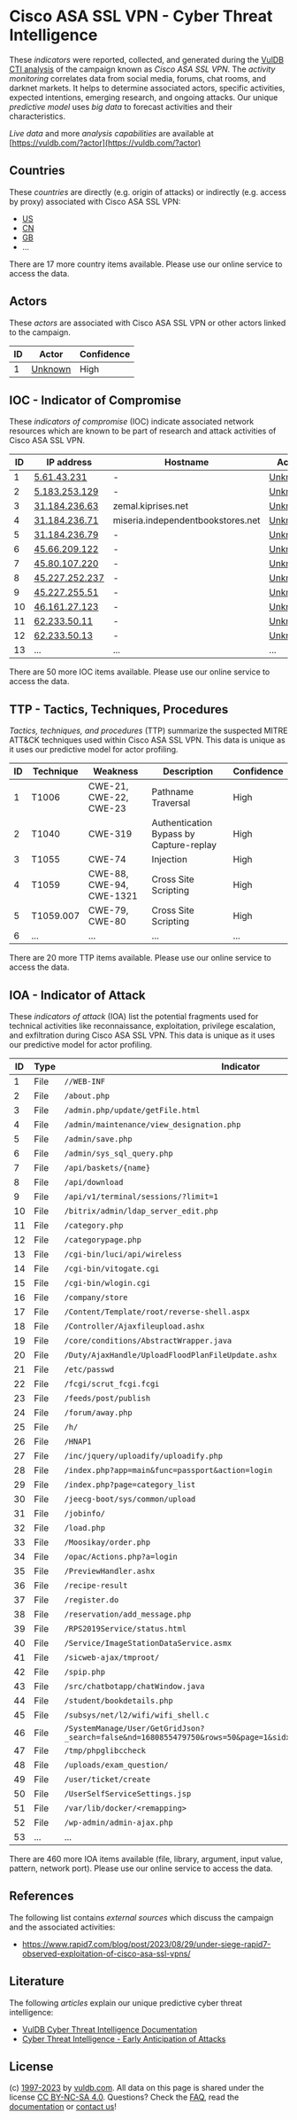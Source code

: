 # Cisco ASA SSL VPN - Cyber Threat Intelligence

These _indicators_ were reported, collected, and generated during the [VulDB CTI analysis](https://vuldb.com/?kb.cti) of the campaign known as _Cisco ASA SSL VPN_. The _activity monitoring_ correlates data from social media, forums, chat rooms, and darknet markets. It helps to determine associated actors, specific activities, expected intentions, emerging research, and ongoing attacks. Our unique _predictive model_ uses _big data_ to forecast activities and their characteristics.

_Live data_ and more _analysis capabilities_ are available at [https://vuldb.com/?actor](https://vuldb.com/?actor)

## Countries

These _countries_ are directly (e.g. origin of attacks) or indirectly (e.g. access by proxy) associated with Cisco ASA SSL VPN:

* [US](https://vuldb.com/?country.us)
* [CN](https://vuldb.com/?country.cn)
* [GB](https://vuldb.com/?country.gb)
* ...

There are 17 more country items available. Please use our online service to access the data.

## Actors

These _actors_ are associated with Cisco ASA SSL VPN or other actors linked to the campaign.

ID | Actor | Confidence
-- | ----- | ----------
1 | [Unknown](https://vuldb.com/?actor.unknown) | High

## IOC - Indicator of Compromise

These _indicators of compromise_ (IOC) indicate associated network resources which are known to be part of research and attack activities of Cisco ASA SSL VPN.

ID | IP address | Hostname | Actor | Confidence
-- | ---------- | -------- | ----- | ----------
1 | [5.61.43.231](https://vuldb.com/?ip.5.61.43.231) | - | [Unknown](https://vuldb.com/?actor.unknown) | High
2 | [5.183.253.129](https://vuldb.com/?ip.5.183.253.129) | - | [Unknown](https://vuldb.com/?actor.unknown) | High
3 | [31.184.236.63](https://vuldb.com/?ip.31.184.236.63) | zemal.kiprises.net | [Unknown](https://vuldb.com/?actor.unknown) | High
4 | [31.184.236.71](https://vuldb.com/?ip.31.184.236.71) | miseria.independentbookstores.net | [Unknown](https://vuldb.com/?actor.unknown) | High
5 | [31.184.236.79](https://vuldb.com/?ip.31.184.236.79) | - | [Unknown](https://vuldb.com/?actor.unknown) | High
6 | [45.66.209.122](https://vuldb.com/?ip.45.66.209.122) | - | [Unknown](https://vuldb.com/?actor.unknown) | High
7 | [45.80.107.220](https://vuldb.com/?ip.45.80.107.220) | - | [Unknown](https://vuldb.com/?actor.unknown) | High
8 | [45.227.252.237](https://vuldb.com/?ip.45.227.252.237) | - | [Unknown](https://vuldb.com/?actor.unknown) | High
9 | [45.227.255.51](https://vuldb.com/?ip.45.227.255.51) | - | [Unknown](https://vuldb.com/?actor.unknown) | High
10 | [46.161.27.123](https://vuldb.com/?ip.46.161.27.123) | - | [Unknown](https://vuldb.com/?actor.unknown) | High
11 | [62.233.50.11](https://vuldb.com/?ip.62.233.50.11) | - | [Unknown](https://vuldb.com/?actor.unknown) | High
12 | [62.233.50.13](https://vuldb.com/?ip.62.233.50.13) | - | [Unknown](https://vuldb.com/?actor.unknown) | High
13 | ... | ... | ... | ...

There are 50 more IOC items available. Please use our online service to access the data.

## TTP - Tactics, Techniques, Procedures

_Tactics, techniques, and procedures_ (TTP) summarize the suspected MITRE ATT&CK techniques used within Cisco ASA SSL VPN. This data is unique as it uses our predictive model for actor profiling.

ID | Technique | Weakness | Description | Confidence
-- | --------- | -------- | ----------- | ----------
1 | T1006 | CWE-21, CWE-22, CWE-23 | Pathname Traversal | High
2 | T1040 | CWE-319 | Authentication Bypass by Capture-replay | High
3 | T1055 | CWE-74 | Injection | High
4 | T1059 | CWE-88, CWE-94, CWE-1321 | Cross Site Scripting | High
5 | T1059.007 | CWE-79, CWE-80 | Cross Site Scripting | High
6 | ... | ... | ... | ...

There are 20 more TTP items available. Please use our online service to access the data.

## IOA - Indicator of Attack

These _indicators of attack_ (IOA) list the potential fragments used for technical activities like reconnaissance, exploitation, privilege escalation, and exfiltration during Cisco ASA SSL VPN. This data is unique as it uses our predictive model for actor profiling.

ID | Type | Indicator | Confidence
-- | ---- | --------- | ----------
1 | File | `//WEB-INF` | Medium
2 | File | `/about.php` | Medium
3 | File | `/admin.php/update/getFile.html` | High
4 | File | `/admin/maintenance/view_designation.php` | High
5 | File | `/admin/save.php` | High
6 | File | `/admin/sys_sql_query.php` | High
7 | File | `/api/baskets/{name}` | High
8 | File | `/api/download` | High
9 | File | `/api/v1/terminal/sessions/?limit=1` | High
10 | File | `/bitrix/admin/ldap_server_edit.php` | High
11 | File | `/category.php` | High
12 | File | `/categorypage.php` | High
13 | File | `/cgi-bin/luci/api/wireless` | High
14 | File | `/cgi-bin/vitogate.cgi` | High
15 | File | `/cgi-bin/wlogin.cgi` | High
16 | File | `/company/store` | High
17 | File | `/Content/Template/root/reverse-shell.aspx` | High
18 | File | `/Controller/Ajaxfileupload.ashx` | High
19 | File | `/core/conditions/AbstractWrapper.java` | High
20 | File | `/Duty/AjaxHandle/UploadFloodPlanFileUpdate.ashx` | High
21 | File | `/etc/passwd` | Medium
22 | File | `/fcgi/scrut_fcgi.fcgi` | High
23 | File | `/feeds/post/publish` | High
24 | File | `/forum/away.php` | High
25 | File | `/h/` | Low
26 | File | `/HNAP1` | Low
27 | File | `/inc/jquery/uploadify/uploadify.php` | High
28 | File | `/index.php?app=main&func=passport&action=login` | High
29 | File | `/index.php?page=category_list` | High
30 | File | `/jeecg-boot/sys/common/upload` | High
31 | File | `/jobinfo/` | Medium
32 | File | `/load.php` | Medium
33 | File | `/Moosikay/order.php` | High
34 | File | `/opac/Actions.php?a=login` | High
35 | File | `/PreviewHandler.ashx` | High
36 | File | `/recipe-result` | High
37 | File | `/register.do` | Medium
38 | File | `/reservation/add_message.php` | High
39 | File | `/RPS2019Service/status.html` | High
40 | File | `/Service/ImageStationDataService.asmx` | High
41 | File | `/sicweb-ajax/tmproot/` | High
42 | File | `/spip.php` | Medium
43 | File | `/src/chatbotapp/chatWindow.java` | High
44 | File | `/student/bookdetails.php` | High
45 | File | `/subsys/net/l2/wifi/wifi_shell.c` | High
46 | File | `/SystemManage/User/GetGridJson?_search=false&nd=1680855479750&rows=50&page=1&sidx=F_CreatorTime+desc&sord=asc` | High
47 | File | `/tmp/phpglibccheck` | High
48 | File | `/uploads/exam_question/` | High
49 | File | `/user/ticket/create` | High
50 | File | `/UserSelfServiceSettings.jsp` | High
51 | File | `/var/lib/docker/<remapping>` | High
52 | File | `/wp-admin/admin-ajax.php` | High
53 | ... | ... | ...

There are 460 more IOA items available (file, library, argument, input value, pattern, network port). Please use our online service to access the data.

## References

The following list contains _external sources_ which discuss the campaign and the associated activities:

* https://www.rapid7.com/blog/post/2023/08/29/under-siege-rapid7-observed-exploitation-of-cisco-asa-ssl-vpns/

## Literature

The following _articles_ explain our unique predictive cyber threat intelligence:

* [VulDB Cyber Threat Intelligence Documentation](https://vuldb.com/?kb.cti)
* [Cyber Threat Intelligence - Early Anticipation of Attacks](https://www.scip.ch/en/?labs.20201022)

## License

(c) [1997-2023](https://vuldb.com/?kb.changelog) by [vuldb.com](https://vuldb.com/?kb.about). All data on this page is shared under the license [CC BY-NC-SA 4.0](https://creativecommons.org/licenses/by-nc-sa/4.0/). Questions? Check the [FAQ](https://vuldb.com/?kb.faq), read the [documentation](https://vuldb.com/?kb) or [contact us](https://vuldb.com/?contact)!
